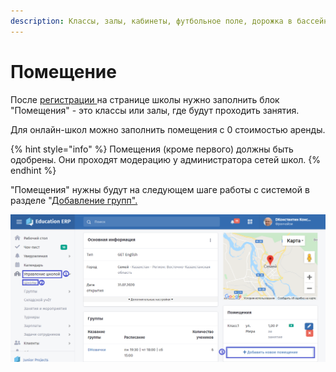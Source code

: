 ```yaml
---
description: Классы, залы, кабинеты, футбольное поле, дорожка в бассейне
---
```


# Помещение

После [регистрации ](registraciya-shkoly.md)на странице школы нужно заполнить блок "Помещения" - это классы или залы, где будут проходить занятия.&#x20;

Для онлайн-школ можно заполнить помещения с 0 стоимостью аренды.&#x20;

{% hint style="info" %}
Помещения (кроме первого) должны быть одобрены. Они проходят модерацию у администратора сетей школ.&#x20;
{% endhint %}

"Помещения" нужны будут на следующем шаге работы с системой в разделе "[Добавление групп".](gruppa/dobavlenie-grupp.md)

![](<../../.gitbook/assets/image (20) (1).png>)
